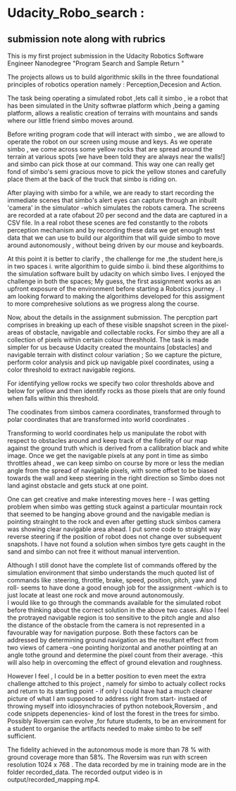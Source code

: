 # Udacity_Robo_search :
## submission note along with rubrics 

This is my first project  submission in the Udacity Robotics Software Engineer Nanodegree "Program Search and Sample Return "

The projects allows us to build algorithmic skills in the three foundational principles of robotics operation  namely : Perception,Decesion and Action.


The task being operating a simulated robot ,lets call it simbo , ie a robot that has been simulated in the  Unity  softwrae platform which ,being a gaming platform, allows a realistic creation of terrains with mountains and sands where our little friend simbo  moves around. 

Before writing program code that will interact with simbo , we are allowd to operate the robot on our screen using mouse and keys. As we operate simbo , we come across some yellow rocks that are spread around the terrain at various spots [we have been told they are always near the walls!]  and simbo can pick those at our command. 
This way  one can really get fond of simbo's semi gracious move to pick the yellow stones and carefully place them at the back of the truck that simbo is riding on. 


After playing with simbo for a while, we are ready to start recording the immediate scenes that simbo's alert eyes can capture through an inbuilt 'camera' in the simulator -which simulates the robots camera. The screens are recorded at a rate ofabout  20 per second and the data are captured in a CSV file. In a real robot these scenes are fed constantly to the robots perception mechanism and by recording these data we get enough test data that we can use to build our algorithim  that will guide simbo to move around autonomously , without being driven by our mouse and keyboards.


At this point it is better to clarify , the challenge for me ,the student here,is in two spaces
  i. write algorithim to guide simbo
  ii. bind these algorithims to the simulation software built by udacity on which simbo lives.
I enjoyed the challenge in both the spaces; My guess, the first assignment works as an  upfront exposure of the environment before starting a Robotics journey . I am looking forward to making the algorithims developed for this assigment to more comprehesive solutions as we progress along the course.


Now, about the details in the assignment submission.
The percption part comprises in breaking up each of these visible snapshot screen in the pixel-areas of obstacle, navigable and collectable rocks.
For simbo they are all a collection of pixels within certain colour threshhold. The task is made simpler for us because Udacity created the mountains [obstacles] and navigable terrain with distinct colour variation ;  So we capture the picture, perform color analysis and pick up navigable pixel coordinates, using a color threshold to extract navigable regions. 

 For  identifying yellow rocks we  specify two color thresholds  above and below for yellow and then identify rocks as those pixels that are only found when falls within this threshold.


 The coodinates from simbos camera coordinates, transformed  through to polar coordinates that are transformed into world coordinates .

Transforming to world coordinates help us manipulate the robot with respect to obstacles around and keep track of the fidelity of our map against the ground truth which is derived from a callibration black and white image.
Once we get the navigable pixels at any pont in time as simbo throttles ahead , we can keep simbo on course by more or less the median angle from the spread of navigable pixels, with some offset to be biased towards the wall and keep steering in the right direction so Simbo does not land aginst obstacle and gets stuck at one point.

One can get creative and make interesting moves here - I was getting problem when simbo was getting stuck against a particular mountain rock that seemed to be hanging above ground and the navigable median is pointing strainght to the rock and even after getting stuck simbos camera was showing clear navigable area ahead. I put some code to straight way reverse steering if the position of robot does not change over subsequent snapshots. I have not found a solution when simbos tyre gets caught in the sand and simbo can not free it without manual intervention.


Although I still donot have the complete list of commands offered by the simulation environment that simbo understands the  much quoted list of commands like :steering, throttle, brake, speed, position, pitch, yaw and roll-   seems to have done a good enough job for the assignment -which is to just locate at least one rock and move around autonomously.  
I would like to go through the commands available for the simulated robot before thinking about the correct solution in the above two cases. Also I feel the protrayed navigable region is too sensitive to the pitch angle and also the distance of the obstacle from the camera is not represented in a favourable way for navigation purpose. Both these factors can be addressed by determining  ground navigation as the resultant effect from two views of camera -one pointing horizontal and another pointing at an angle tothe ground and determine the pixel count from their average. -this will also help in overcoming the effect of ground elevation and roughness.

However I feel , I could be in a better position to even meet the extra challenge attched to this project , namely for simbo to actualy collect rocks and return to its starting point - if only  I could have had a much clearer picture of what I am supposed to address right from start- instaed of throwing myself into idiosynchracies of python notebook,Roversim , and code snippets depenencies- kind of  lost the forest in the trees for simbo. Possibly Roversim can evolve ,for future students, to be an environment for a student to organise the artifacts needed to make simbo to be self sufficient. 

The fidelity achieved in the autonomous mode is more than 78 % with ground coverage more than 58%. 
The Roversim was run with screen resolution 1024 x 768 . 
The data recorded by me in training mode are in the folder recorded_data. The recorded output video is in output/recorded_mapping.mp4.


